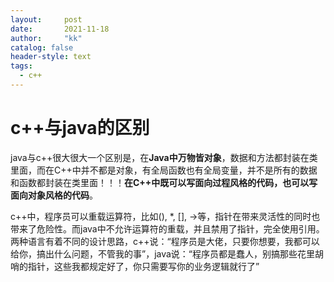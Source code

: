 ```yaml
---
layout:     post
date:       2021-11-18
author:     "kk"
catalog: false
header-style: text
tags:
  - c++
---
```


# c++与java的区别

java与c++很大很大一个区别是，在**Java中万物皆对象**，数据和方法都封装在类里面，而在C++中并不都是对象，有全局函数也有全局变量，并不是所有的数据和函数都封装在类里面！！！**在C++中既可以写面向过程风格的代码，也可以写面向对象风格的代码**。

c++中，程序员可以重载运算符，比如(), *, [], ->等，指针在带来灵活性的同时也带来了危险性。而java中不允许运算符的重载，并且禁用了指针，完全使用引用。两种语言有着不同的设计思路，c++说：“程序员是大佬，只要你想要，我都可以给你，搞出什么问题，不管我的事”，java说：“程序员都是蠢人，别搞那些花里胡哨的指针，这些我都规定好了，你只需要写你的业务逻辑就行了”